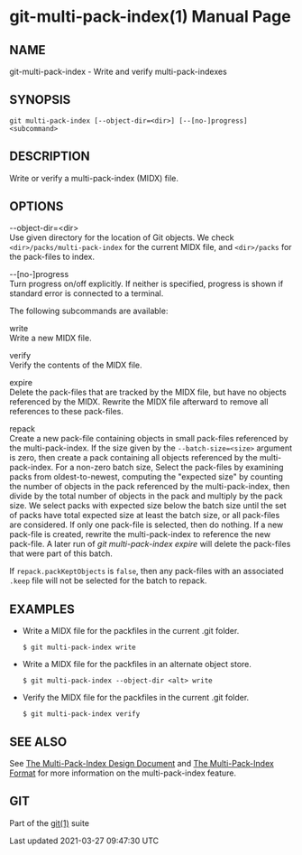# git-multi-pack-index(1) Manual Page

## NAME

git-multi-pack-index - Write and verify multi-pack-indexes

## SYNOPSIS

    git multi-pack-index [--object-dir=<dir>] [--[no-]progress] <subcommand>

## DESCRIPTION

Write or verify a multi-pack-index (MIDX) file.

## OPTIONS

--object-dir=&lt;dir&gt;  
Use given directory for the location of Git objects. We check `<dir>/packs/multi-pack-index` for the current MIDX file, and `<dir>/packs` for the pack-files to index.

--\[no-\]progress  
Turn progress on/off explicitly. If neither is specified, progress is shown if standard error is connected to a terminal.

The following subcommands are available:

write  
Write a new MIDX file.

verify  
Verify the contents of the MIDX file.

expire  
Delete the pack-files that are tracked by the MIDX file, but have no objects referenced by the MIDX. Rewrite the MIDX file afterward to remove all references to these pack-files.

repack  
Create a new pack-file containing objects in small pack-files referenced by the multi-pack-index. If the size given by the `--batch-size=<size>` argument is zero, then create a pack containing all objects referenced by the multi-pack-index. For a non-zero batch size, Select the pack-files by examining packs from oldest-to-newest, computing the "expected size" by counting the number of objects in the pack referenced by the multi-pack-index, then divide by the total number of objects in the pack and multiply by the pack size. We select packs with expected size below the batch size until the set of packs have total expected size at least the batch size, or all pack-files are considered. If only one pack-file is selected, then do nothing. If a new pack-file is created, rewrite the multi-pack-index to reference the new pack-file. A later run of _git multi-pack-index expire_ will delete the pack-files that were part of this batch.

If `repack.packKeptObjects` is `false`, then any pack-files with an associated `.keep` file will not be selected for the batch to repack.

## EXAMPLES

- Write a MIDX file for the packfiles in the current .git folder.

      $ git multi-pack-index write

- Write a MIDX file for the packfiles in an alternate object store.

      $ git multi-pack-index --object-dir <alt> write

- Verify the MIDX file for the packfiles in the current .git folder.

      $ git multi-pack-index verify

## SEE ALSO

See [The Multi-Pack-Index Design Document](technical/multi-pack-index.html) and [The Multi-Pack-Index Format](technical/pack-format.html) for more information on the multi-pack-index feature.

## GIT

Part of the [git(1)](git.html) suite

Last updated 2021-03-27 09:47:30 UTC
